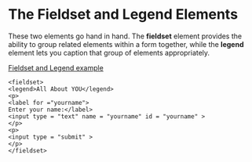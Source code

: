 
# The Fieldset and Legend Elements

These two elements go hand in hand. The **fieldset** element provides the ability to group related elements within a form together,
while the **legend** element lets you caption that group of elements appropriately.

<a href="archives/Class Htmls/form20.htm" target = "_blank">Fieldset and Legend example</a>

~~~
<fieldset>
<legend>All About YOU</legend>
<p>
<label for ="yourname">
Enter your name:</label>
<input type = "text" name = "yourname" id = "yourname" >
</p>
<p>
<input type = "submit" >
</p>
</fieldset>
~~~
